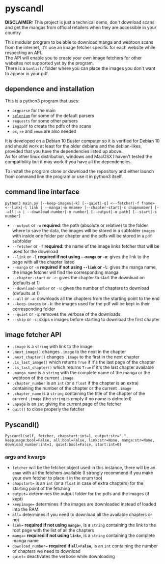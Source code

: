 # pyscandl
**DISCLAIMER:** This project is just a technical demo, don't download scans and get the mangas from official retailers when they are accessible in your country

This modular program to be able to download manga and webtoon scans from the internet, it'll use an image fetcher specific for each website while respecting an API.  
The API will enable you to create your own image fetchers for other websites not supported yet by the program.  
There is a `banlist/` folder where you can place the images you don't want to appear in your pdf.

## dependence and installation
This is a python3 program that uses:
- `argparse` for the main
- [`selenium`](https://selenium-python.readthedocs.io/installation.html) for some of the default parsers
- `requests` for some other parsers
- `img2pdf` to create the pdfs of the scans
- `os`, `re` and `enum` are also needed

It is developed on a Debian 10 Buster computer so it is verified for Debian 10 and should work at least for the older debians and the debian-likes, provided that you have the dependencies listed up above.  
As for other linux distribution, windows and MacOSX I haven't tested the compatibility but it may work if you have all the dependencies.

To install the program clone or download the repository and either launch from command line the program or use it in python3 itself.

## command line interface
`python3 main.py [--keep-images|-k] [--quiet|-q] <--fetcher|-f fname> <--link|-l link | --manga|-m mname> [--chapter-start|-c chapnumber] [--all|-a | --download-number|-n number] [--output|-o path] [--start|-s number]`

- `--output` or `-o` **required**: the path (absolute or relative) to the folder where to save the data, the images will be stored in a subfolder `images` with inside one folder per chapter and the pdfs will be stored in a `pdf` subfolder 
- `--fetcher` or `-f` **required**: the name of the image links fetcher that will be used for the download
- `--link` or `-l` **required if not using `--manga` or `-m`**: gives the link to the page with all the chapter listed
- `--manga` or `-m` **required if not using `--link` or `-l`**: gives the manga name, the image fetcher will find the corresponding manga
- `--chapter-start` or `-c`: gives the chapter to start the download on (defaults at 1)
- `--download-number` or `-n`: gives the number of chapters to download (defaults at 1)
- `--all` or `-a`: downloads all the chapters from the starting point to the end
- `--keep-images` or `-k`: the images used for the pdf will be kept in their corresponding folder
- `--quiet` or `-q`: removes the verbose of the downloads
- `--skip` or `-s`: skips `n` images before starting to download the first chapter

## image fetcher API
- `.image` is a `string` with link to the image  
- `.next_image()` changes `.image` to the next in the chapter  
- `.next_chapter()` changes `.image` to the first in the next chapter
- `.is_last_image()` which returns `True` if it's the last page of the chapter
- `.is_last_chapter()` which returns `True` if it's the last chapter available 
- `.manga_name` is a `string` with the complete name of the manga or the webtoon of the current `.image`
- `.chapter_number` is an `int` (or a `float` if the chapter is an extra) containing the number of the chapter or the current `.image`
- `.chapter_name` is a `string` containing the title of the chapter of the current `.image` (the `string` is empty if no name is detected) 
- `.npage` is an `int` giving the current page of the fetcher
- `quit()` to close properly the fetcher

## Pyscandl()
`Pyscandl(self, fetcher, chapstart:int=1, output:str=".", keepimage:bool=False, all:bool=False, link:str=None, manga:str=None, download_number:int=1, quiet:bool=False, start:int=0)`

### args and kwargs
- `fetcher` will be the fetcher object used in this instance, there will be an `enum` with all the fetchers available (I strongly recommend if you make your own fetcher to place it in the enum too)
- `chapstart=` is an `int` (or a `float` in case of extra chapters) for the starting point of the fetching
- `output=` determines the output folder for the pdfs and the images (if kept)
- `keepimage=` determines if the images are downloaded instead of loaded into the RAM
- `all=` determines if you need to download all the available chapters or not
- `link=` **required if not using `manga=`**, is a `string` containing the link to the root page with the list of all the chapters
- `manga=` **required if not using `link=`**, is a `string` containing the complete manga name
- `download_number=` **required if `all=False`**, is an `int` containing the number of chapters we need to download
- `quiet=` deactivates the verbose while downloading

